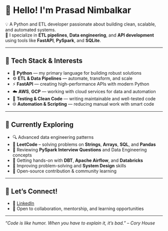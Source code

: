 # 👋 Hello! I'm Prasad Nimbalkar

💡 A Python and  ETL developer passionate about building clean, scalable, and automated systems.  
🔁 I specialize in **ETL pipelines**, **Data engineering**, and **API development** using tools like **FastAPI**, **PySpark**, and **SQLite**.

---

## 🧰 Tech Stack & Interests

- 🐍 **Python** — my primary language for building robust solutions
- ⚙️ **ETL & Data Pipelines** — automate, transform, and scale
- ⚡ **FastAPI** — creating high-performance APIs with modern Python
- ☁️ **AWS**, **GCP** — working with cloud services for data and automation 
- 🧪 **Testing & Clean Code** — writing maintainable and well-tested code
- 🌐 **Automation & Scripting** — reducing manual work with smart code

---

## 🌱 Currently Exploring

- 🔍 Advanced data engineering patterns
- 🧩 **LeetCode** – solving problems on **Strings**, **Arrays**, **SQL**, and **Pandas**
- 🧠 Reviewing **PySpark Interview Questions** and Data Engineering concepts
- 🔧 Getting hands-on with **DBT**, **Apache Airflow**, and **Databricks**
- 🔄 Improving problem-solving and **System Design** skills  
- 🧰 Open-source contribution & community learning  

---

## 🤝 Let’s Connect!

- 🔗 [LinkedIn](https://www.linkedin.com/in/prasadnimbalkar/)
- 📨 Open to collaboration, mentorship, and learning opportunities

---

_“Code is like humor. When you have to explain it, it’s bad.” – Cory House_


<!--
**prasad-nimbalkar/prasad-nimbalkar** is a ✨ _special_ ✨ repository because its `README.md` (this file) appears on your GitHub profile.

Here are some ideas to get you started:

- 🔭 I’m currently working on ...
- 🌱 I’m currently learning ...
- 👯 I’m looking to collaborate on ...
- 🤔 I’m looking for help with ...
- 💬 Ask me about ...
- 📫 How to reach me: ...
- 😄 Pronouns: ...
- ⚡ Fun fact: ...
-->
